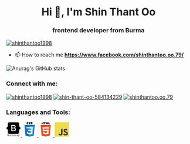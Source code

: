 <h1 align="center">Hi 👋, I'm Shin Thant Oo</h1>
<h3 align="center">frontend developer from Burma</h3>

<p align="left"> <a href="https://twitter.com/shinthantoo1998" target="blank"><img src="https://img.shields.io/twitter/follow/shinthantoo1998?logo=twitter&style=for-the-badge" alt="shinthantoo1998" /></a> </p>


- 📫 How to reach me **https://www.facebook.com/shinthantoo.oo.79/**

![Anurag's GitHub stats](https://github-readme-stats.vercel.app/api?username=MgShinThantOo&show_icons=true&theme=tokyonight)

<h3 align="left">Connect with me:</h3>
<p align="left">
<a href="https://twitter.com/shinthantoo1998" target="blank"><img align="center" src="https://raw.githubusercontent.com/rahuldkjain/github-profile-readme-generator/master/src/images/icons/Social/twitter.svg" alt="shinthantoo1998" height="30" width="40" /></a>
<a href="https://linkedin.com/in/shin-thant-oo-584134229" target="blank"><img align="center" src="https://raw.githubusercontent.com/rahuldkjain/github-profile-readme-generator/master/src/images/icons/Social/linked-in-alt.svg" alt="shin-thant-oo-584134229" height="30" width="40" /></a>
<a href="https://fb.com/shinthantoo.oo.79" target="blank"><img align="center" src="https://raw.githubusercontent.com/rahuldkjain/github-profile-readme-generator/master/src/images/icons/Social/facebook.svg" alt="shinthantoo.oo.79" height="30" width="40" /></a>
</p>

<h3 align="left">Languages and Tools:</h3>
<p align="left"> <a href="https://getbootstrap.com" target="_blank" rel="noreferrer"> <img src="https://raw.githubusercontent.com/devicons/devicon/master/icons/bootstrap/bootstrap-plain-wordmark.svg" alt="bootstrap" width="40" height="40"/> </a> <a href="https://www.w3schools.com/css/" target="_blank" rel="noreferrer"> <img src="https://raw.githubusercontent.com/devicons/devicon/master/icons/css3/css3-original-wordmark.svg" alt="css3" width="40" height="40"/> </a> <a href="https://www.w3.org/html/" target="_blank" rel="noreferrer"> <img src="https://raw.githubusercontent.com/devicons/devicon/master/icons/html5/html5-original-wordmark.svg" alt="html5" width="40" height="40"/> </a> <a href="https://developer.mozilla.org/en-US/docs/Web/JavaScript" target="_blank" rel="noreferrer"> <img src="https://raw.githubusercontent.com/devicons/devicon/master/icons/javascript/javascript-original.svg" alt="javascript" width="40" height="40"/> </a> </p>

